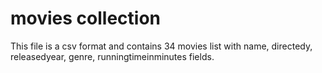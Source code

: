 # movies collection
This file is a csv format and contains 34 movies list with name, directedy, releasedyear, genre, runningtimeinminutes fields.


